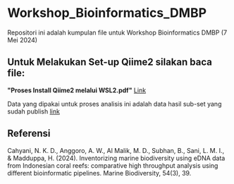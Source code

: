 # Workshop_Bioinformatics_DMBP
Repositori ini adalah kumpulan file untuk Workshop Bioinformatics DMBP (7 Mei 2024)

## Untuk Melakukan Set-up Qiime2 silakan baca file:
**"Proses Install Qiime2 melalui WSL2.pdf"** [Link](https://github.com/mdaniealmalik/Workshop_Bioinformatics_DMBP/blob/main/Proses%20Install%20Qiime2%20melalui%20WSL2.pdf)

Data yang dipakai untuk proses analisis ini adalah data hasil sub-set yang sudah publish [link](https://link.springer.com/article/10.1007/s12526-024-01432-w)

## Referensi
Cahyani, N. K. D., Anggoro, A. W., Al Malik, M. D., Subhan, B., Sani, L. M. I., & Madduppa, H. (2024). Inventorizing marine biodiversity using eDNA data from Indonesian coral reefs: comparative high throughput analysis using different bioinformatic pipelines. Marine Biodiversity, 54(3), 39.